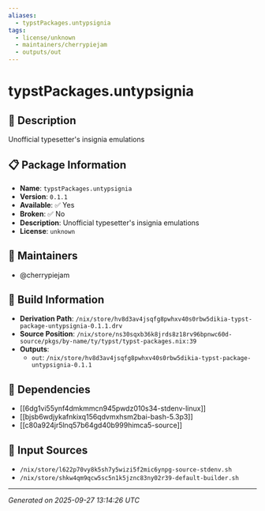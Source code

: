 ```yaml
---
aliases:
  - typstPackages.untypsignia
tags:
  - license/unknown
  - maintainers/cherrypiejam
  - outputs/out
---
```


# typstPackages.untypsignia

## 📝 Description

Unofficial typesetter's insignia emulations

## 📋 Package Information

- **Name**: `typstPackages.untypsignia`
- **Version**: `0.1.1`
- **Available**: ✅ Yes
- **Broken**: ✅ No
- **Description**: Unofficial typesetter's insignia emulations
- **License**: `unknown`
## 👥 Maintainers

- @cherrypiejam


## 🔧 Build Information

- **Derivation Path**: `/nix/store/hv8d3av4jsqfg8pwhxv40s0rbw5dikia-typst-package-untypsignia-0.1.1.drv`
- **Source Position**: `/nix/store/ns30sqxb36k8jrds8z18rv96bpnwc60d-source/pkgs/by-name/ty/typst/typst-packages.nix:39`
- **Outputs**:
  - `out`:  `/nix/store/hv8d3av4jsqfg8pwhxv40s0rbw5dikia-typst-package-untypsignia-0.1.1`

## 🔗 Dependencies

- [[6dg1vi55ynf4dmkmmcn945pwdz010s34-stdenv-linux]]
- [[bjsb6wdjykafnkixq156qdvmxhsm2bai-bash-5.3p3]]
- [[c80a924jr5lnq57b64gd40b999himca5-source]]

## 📁 Input Sources

- `/nix/store/l622p70vy8k5sh7y5wizi5f2mic6ynpg-source-stdenv.sh`
- `/nix/store/shkw4qm9qcw5sc5n1k5jznc83ny02r39-default-builder.sh`

---
*Generated on 2025-09-27 13:14:26 UTC*

